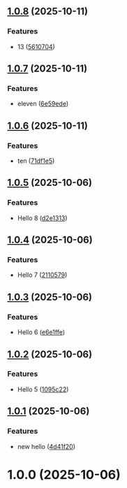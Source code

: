 ## [1.0.8](https://github.com/cloud-copilot/publishing/compare/v1.0.7...v1.0.8) (2025-10-11)


### Features

* 13 ([5610704](https://github.com/cloud-copilot/publishing/commit/5610704ce162d8ff4b39df997fba67c2ee6e1fc2))

## [1.0.7](https://github.com/cloud-copilot/publishing/compare/v1.0.6...v1.0.7) (2025-10-11)


### Features

* eleven ([6e59ede](https://github.com/cloud-copilot/publishing/commit/6e59edef64966ba8b3ac11b1ab88a75d484ee4a3))

## [1.0.6](https://github.com/cloud-copilot/publishing/compare/v1.0.5...v1.0.6) (2025-10-11)


### Features

* ten ([71df1e5](https://github.com/cloud-copilot/publishing/commit/71df1e5c0069a1dd0dbb9cf30c781b66a58e512a))

## [1.0.5](https://github.com/cloud-copilot/publishing/compare/v1.0.4...v1.0.5) (2025-10-06)


### Features

* Hello 8 ([d2e1313](https://github.com/cloud-copilot/publishing/commit/d2e1313c920dd2d09e7a6a1e0ba6f9c4577b22f1))

## [1.0.4](https://github.com/cloud-copilot/publishing/compare/v1.0.3...v1.0.4) (2025-10-06)


### Features

* Hello 7 ([2110579](https://github.com/cloud-copilot/publishing/commit/2110579e6e4a3bcdee4977a86e56b4efd1d5ed6f))

## [1.0.3](https://github.com/cloud-copilot/publishing/compare/v1.0.2...v1.0.3) (2025-10-06)


### Features

* Hello 6 ([e6e1ffe](https://github.com/cloud-copilot/publishing/commit/e6e1ffeb919ddc764315e6d076575c9fbd031abf))

## [1.0.2](https://github.com/cloud-copilot/publishing/compare/v1.0.1...v1.0.2) (2025-10-06)


### Features

* Hello 5 ([1095c22](https://github.com/cloud-copilot/publishing/commit/1095c2244e6d6cd7652f4c31c804207cd1754860))

## [1.0.1](https://github.com/cloud-copilot/publishing/compare/v1.0.0...v1.0.1) (2025-10-06)


### Features

* new hello ([4d41f20](https://github.com/cloud-copilot/publishing/commit/4d41f2033ea995656d2bcd77aab01b148b68eb4d))

# 1.0.0 (2025-10-06)
